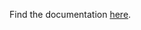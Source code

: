 Find the documentation [here](https://juliafleckenstein.github.io/dr-anne-sophie-fleckenstein/docs/index.md).
